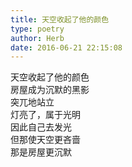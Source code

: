 ```yaml
---  
title: 天空收起了他的颜色  
type: poetry  
author: Herb  
date: 2016-06-21 22:15:08    
---  
```

天空收起了他的颜色  
房屋成为沉默的黑影  
突兀地站立  
灯亮了，属于光明  
因此自己去发光  
但那使天空更吝啬  
那是房屋更沉默